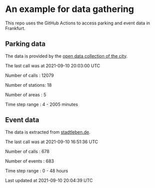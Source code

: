 # An example for data gathering

This repo uses the GitHub Actions to access parking and event data in Frankfurt.

## Parking data
The data is provided by the [open data collection of the city](https://www.offenedaten.frankfurt.de/).

The last call was at 2021-09-10 20:03:00 UTC

Number of calls   : 12079

Number of stations:    18

Number of areas   :     5

Time step range   :     4 -  2005 minutes


## Event data
The data is extracted from [stadtleben.de](https://stadtleben.de/frankfurt/).

The last call was at 2021-09-10 16:51:36 UTC

Number of calls   : 678

Number of events  : 683

Time step range   :   0 -  48 hours


Last updated at 2021-09-10 20:04:39 UTC
